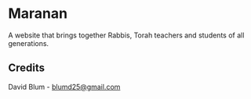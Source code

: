 # Maranan
A website that brings together Rabbis, Torah teachers and students of all generations.

## Credits

David Blum - [blumd25@gmail.com](blumd25@gmail.com)
